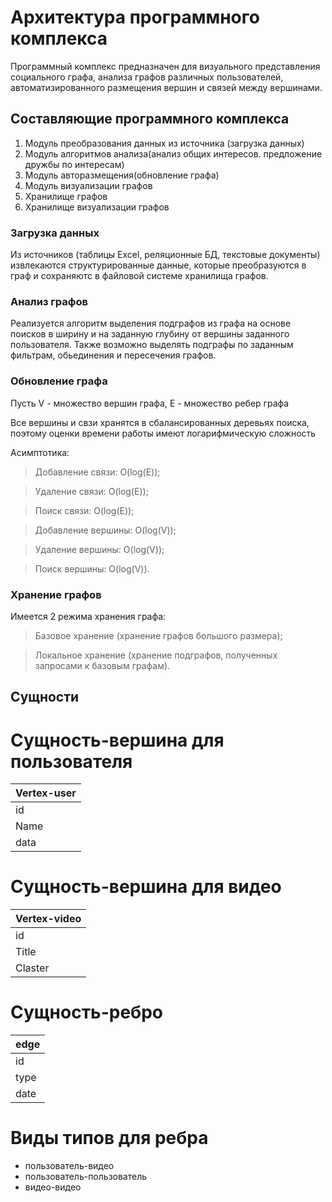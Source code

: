 # Архитектура программного комплекса

Программный комплекс предназначен для визуального представления социального графа, анализа графов различных пользователей, автоматизированного размещения вершин и связей между вершинами.

## Составляющие программного комплекса

1. Модуль преобразования данных из источника (загрузка данных)
2. Модуль алгоритмов анализа(анализ общих интересов. предложение дружбы по интересам)
3. Модуль авторазмещения(обновление графа)
4. Модуль визуализации графов
5. Хранилище графов
6. Хранилище визуализации графов

### Загрузка данных
Из источников (таблицы Excel, реляционные БД, текстовые документы) извлекаются структурированные данные, которые преобразуются в граф и сохраняютс в файловой системе хранилища графов.

### Анализ графов
Реализуется алгоритм выделения подграфов из графа на основе поисков в ширину и на заданную глубину от вершины заданного пользователя.
Также возможно выделять подграфы по заданным фильтрам, обьединения и пересечения графов.

### Обновление графа
Пусть V - множество вершин графа, E - множество ребер графа

Все вершины и свзи хранятся в сбалансированных деревьях поиска, поэтому оценки времени работы имеют логарифмическую сложность

Асимптотика:
> Добавление связи: O(log(E));

> Удаление связи: O(log(E));

> Поиск связи: O(log(E));

> Добавление вершины: O(log(V));

> Удаление вершины: O(log(V));

> Поиск вершины: O(log(V)).

### Хранение графов
Имеется 2 режима хранения графа:
> Базовое хранение (хранение графов большого размера);

> Локальное хранение (хранение подграфов, полученных запросами к базовым графам).


## Сущности
# Сущность-вершина для пользователя
|Vertex-user |
|------------|
|id     	 |
|Name   	 |
|data 		 |

# Сущность-вершина для видео
|Vertex-video|
|------------|
|id     	   |
|Title   	   |
|Claster	   |

# Сущность-ребро 
|edge	|
|-----|
|id   |
|type   |
|date 	|

# Виды типов для ребра
* пользователь-видео
* пользователь-пользователь
* видео-видео



